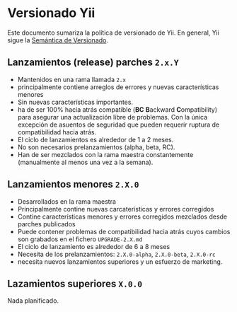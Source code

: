 Versionado Yii 
==============

Este documento sumariza la política de versionado de Yii. En general, Yii sigue la [Semántica de Versionado](http://semver.org/).

## Lanzamientos (release) parches `2.x.Y`
 
* Mantenidos en una rama llamada `2.x`
* principalmente contiene arreglos de errores y nuevas características menores
* Sin nuevas características importantes.
* ha de ser 100% hacia atrás compatible (**BC** **B**ackward **C**ompatibility) para asegurar una actualización libre de problemas. Con la única excepción de asuentos de seguridad que pueden requerir  ruptura de compatibilidad hacia atrás.
* El ciclo de lanzamientos es alrededor de  1 a 2 meses.
* No son necesarios prelanzamientos (alpha, beta, RC).
* Han de ser mezclados con la rama maestra constantemente (manualmente al menos una vez a la semana).


## Lanzamientos menores `2.X.0`

* Desarrollados en la rama maestra
* Principalmente contine nuevas carcaterísticas y errores corregidos
* Contine características menores y errores corregidos mezclados desde parches publicados
* Puede contener problemas de compatibilidad hacia atrás cuyos cambios son grabados en el fichero `UPGRADE-2.X.md`
* El ciclo de lanzamiento es alrededor de 6 a 8 meses
* Necesita de los prelanzamientos: `2.X.0-alpha`, `2.X.0-beta`, `2.X.0-rc`
* necesita nuevos lanzamientos superiores y un esfuerzo de marketing.


## Lazamientos superiores `X.0.0`

Nada planificado. 
